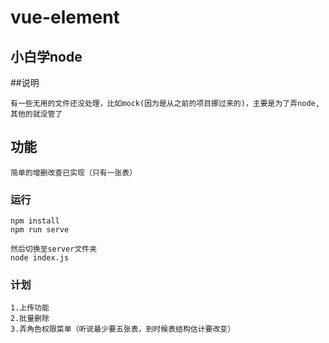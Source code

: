 # vue-element
## 小白学node
##说明
```
有一些无用的文件还没处理，比如mock(因为是从之前的项目挪过来的)，主要是为了弄node,其他的就没管了
```

## 功能
```
简单的增删改查已实现（只有一张表）
```

### 运行
```
npm install
npm run serve

然后切换至server文件夹
node index.js
```
### 计划
```
1.上传功能
2.批量删除
3.弄角色权限菜单（听说最少要五张表，到时候表结构估计要改变）
```

